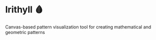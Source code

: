 # Irithyll 🩸
Canvas-based pattern visualization tool for creating mathematical and geometric patterns

